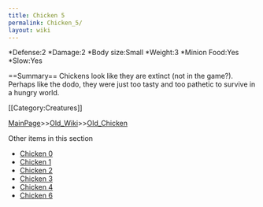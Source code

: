 ```yaml
---
title: Chicken 5
permalink: Chicken_5/
layout: wiki
---
```

*Defense:2
*Damage:2
*Body size:Small
*Weight:3
*Minion Food:Yes
*Slow:Yes

==Summary==
Chickens look like they are extinct (not in the game?). Perhaps like the dodo, they were just too tasty and too pathetic to survive in a hungry world.

[[Category:Creatures]]

[MainPage](/keeperrl_wiki/ "wikilink")>>[Old_Wiki](/keeperrl_wiki/Old_Wiki "wikilink")>>[Old_Chicken](/keeperrl_wiki/Old_Chicken "wikilink")

Other items in this section
-    [Chicken 0](/keeperrl_wiki/Chicken_0 "wikilink")
-    [Chicken 1](/keeperrl_wiki/Chicken_1 "wikilink")
-    [Chicken 2](/keeperrl_wiki/Chicken_2 "wikilink")
-    [Chicken 3](/keeperrl_wiki/Chicken_3 "wikilink")
-    [Chicken 4](/keeperrl_wiki/Chicken_4 "wikilink")
-    [Chicken 6](/keeperrl_wiki/Chicken_6 "wikilink")
